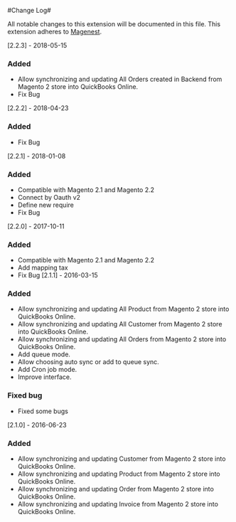 #Change Log#

All notable changes to this extension will be documented in this file.
This extension adheres to [Magenest](http://magenest.com/).

[2.2.3] - 2018-05-15
### Added
*   Allow synchronizing and updating All Orders created in Backend from Magento 2 store into QuickBooks Online. 
*   Fix Bug

[2.2.2] - 2018-04-23
### Added
*   Fix Bug

[2.2.1] - 2018-01-08
### Added
*   Compatible with Magento 2.1 and Magento 2.2
*   Connect by Oauth v2
*   Define new require
*   Fix Bug

[2.2.0] - 2017-10-11
### Added
*   Compatible with Magento 2.1 and Magento 2.2
*   Add mapping tax
*   Fix Bug
[2.1.1] - 2016-03-15
### Added
*   Allow synchronizing and updating All Product from Magento 2 store into QuickBooks Online.
*   Allow synchronizing and updating All Customer from Magento 2 store into QuickBooks Online.
*   Allow synchronizing and updating All Orders from Magento 2 store into QuickBooks Online.
*   Add queue mode.
*   Allow choosing auto sync or add to queue sync.
*   Add Cron job mode.
*   Improve interface.

### Fixed bug

*   Fixed some bugs

[2.1.0] - 2016-06-23
### Added

*   Allow synchronizing and updating Customer from Magento 2 store into QuickBooks Online.
*   Allow synchronizing and updating Product from Magento 2 store into QuickBooks Online.
*   Allow synchronizing and updating Order from Magento 2 store into QuickBooks Online.
*   Allow synchronizing and updating Invoice from Magento 2 store into QuickBooks Online.

